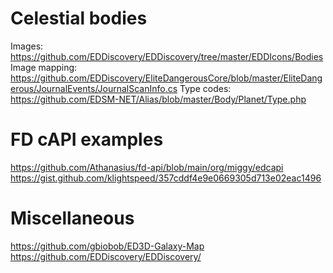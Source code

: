 # Celestial bodies
Images: https://github.com/EDDiscovery/EDDiscovery/tree/master/EDDIcons/Bodies
Image mapping: https://github.com/EDDiscovery/EliteDangerousCore/blob/master/EliteDangerous/JournalEvents/JournalScanInfo.cs
Type codes: https://github.com/EDSM-NET/Alias/blob/master/Body/Planet/Type.php

# FD cAPI examples
https://github.com/Athanasius/fd-api/blob/main/org/miggy/edcapi
https://gist.github.com/klightspeed/357cddf4e9e0669305d713e02eac1496

# Miscellaneous
https://github.com/gbiobob/ED3D-Galaxy-Map
https://github.com/EDDiscovery/EDDiscovery/

